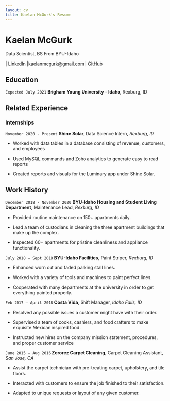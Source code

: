 ```yaml
---
layout: cv
title: Kaelan McGurk's Resume
---
```

# Kaelan McGurk
Data Scientist, BS From BYU-Idaho

<div id="webaddress">
| <a href="https://www.linkedin.com/in/kaelanmcgurk/">LinkedIn</a>
|<a href="kaelanmcgurk@gmail.com">kaelanmcgurk@gmail.com</a>
| <a href="https://github.com/kaelanmcgurk">GitHub</a>
</div>

<!-- https://www.monique.tech/the-art-of-markdown -->

## Education

`Expected July 2021`
__Brigham Young University - Idaho__, Rexburg, ID

## Related Experience

### Internships

`November 2020 - Present`
__Shine Solar__, Data Science Intern, _Rexburg, ID_

- Worked with data tables in a database consisting of revenue, customers, and employees

- Used MySQL commands and Zoho analytics to generate easy to read reports

- Created reports and visuals for the Luminary app under Shine Solar.

## Work History

`December 2018 - November 2020`
__BYU-Idaho Housing and Student Living Department__, Maintenance Lead, _Rexburg, ID_

- Provided routine maintenance on 150+ apartments daily.

- Lead a team of custodians in cleaning the three apartment buildings that make up the complex. 

- Inspected 60+ apartments for pristine cleanliness and appliance functionality.

`July 2018 – Sept 2018`
__BYU-Idaho Facilities__, Paint Striper, _Rexburg, ID_

- Enhanced worn out and faded parking stall lines.

- Worked with a variety of tools and machines to paint perfect lines.

- Cooperated with many departments at the university in order to get everything painted properly.  

`Feb 2017 – April 2018`
__Costa Vida__, Shift Manager, _Idaho Falls, ID_

- Resolved any possible issues a customer might have with their order.

- Supervised a team of cooks, cashiers, and food crafters to make exquisite Mexican inspired food.

- Instructed new hires on the company mission statement, procedures, and proper customer service   

`June 2015 – Aug 2016`
__Zerorez Carpet Cleaning__, Carpet Cleaning Assistant, _San Jose, CA_

- Assist the carpet technician with pre-treating carpet, upholstery, and tile floors. 

- Interacted with customers to ensure the job finished to their satisfaction.

- Adapted to unique requests or layout of any given customer. 



<!-- ### Footer

Last updated: May 2013 -->


